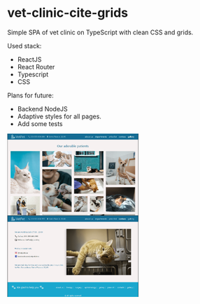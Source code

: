 # vet-clinic-cite-grids

Simple SPA of vet clinic on TypeScript with clean CSS and grids.

Used stack: 
 - ReactJS
 - React Router
 - Typescript
 - CSS

Plans for future: 
  - Backend NodeJS
  - Adaptive styles for all pages.
  - Add some tests

  <img src="vet-clinic\public\images\gallery.png" title="Gallery demo" width = 300 style="display: block; margin: 0;" />

  <img src="vet-clinic\public\images\contacts.png" title="Contacts demo" width = 300 style="display: block; margin: 0;" />

